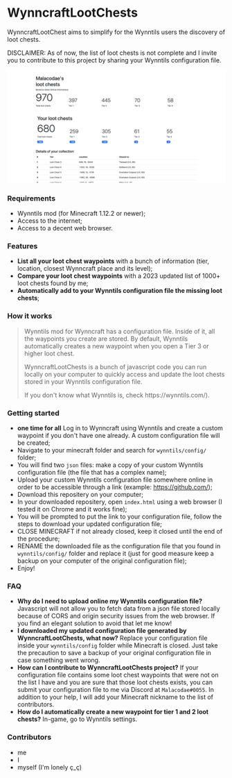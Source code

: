 # WynncraftLootChests

<p>WynncraftLootChest aims to simplify for the Wynntils users the discovery of loot chests.</p>
<p>DISCLAIMER: As of now, the list of loot chests is not complete and I invite you to contribute to this project by sharing your Wynntils configuration file.</p>

![preview image](https://github.com/Malacodae/WynncraftLootChests/blob/624ab29ccd48979632cb29bbeac37689d74b03d6/preview.png)


<h3>Requirements</h3>

- Wynntils mod (for Minecraft 1.12.2 or newer);
- Access to the internet;
- Access to a decent web browser.


<h3>Features</h3>

- **List all your loot chest waypoints** with a bunch of information (tier, location, closest Wynncraft place and its level);
- **Compare your loot chest waypoints** with a 2023 updated list of 1000+ loot chests found by me;
- **Automatically add to your Wynntils configuration file the missing loot chests**;


<h3>How it works</h3>

> <p>Wynntils mod for Wynncraft has a configuration file. Inside of it, all the waypoints you create are stored. By default, Wynntils automatically creates a new waypoint when you open a Tier 3 or higher loot chest.</p>
> <p>WynncraftLootChests is a bunch of javascript code you can run locally on your computer to quickly access and update the loot chests stored in your Wynntils configuration file.</p>
> <p>If you don't know what Wynntils is, check https://wynntils.com/).</p>


<h3>Getting started</h3>

- __one time for all__ Log in to Wynncraft using Wynntils and create a custom waypoint if you don't have one already. A custom configuration file will be created;
- Navigate to your minecraft folder and search for <code>wynntils/config/</code> folder;
- You will find two <code>json</code> files: make a copy of your custom Wynntils configuration file (the file that has a complex name);
- Upload your custom Wynntils configuration file somewhere online in order to be accessible through a link (example: https://github.com/);
- Download this repositery on your computer;
- In your downloaded repositery, open <code>index.html</code> using a web browser (I tested it on Chrome and it works fine);
- You will be prompted to put the link to your configuration file, follow the steps to download your updated configuration file;
- CLOSE MINECRAFT if not already closed, keep it closed until the end of the procedure;
- RENAME the downloaded file as the configuration file that you found in <code>wynntils/config/</code> folder and replace it (just for good measure keep a backup on your computer of the original configuration file);
- Enjoy!


<h3>FAQ</h3>

- **Why do I need to upload online my Wynntils configuration file?** Javascript will not allow you to fetch data from a json file stored locally because of CORS and origin security issues from the web browser. If you find an elegant solution to avoid that let me know!
- **I downloaded my updated configuration file generated by WynncraftLootChests, what now?** Replace your configuration file inside your <code>wynntils/config</code> folder while Minecraft is closed. Just take the precaution to save a backup of your original configuration file in case something went wrong.
- **How can I contribute to WynncraftLootChests project?** If your configuration file contains some loot chest waypoints that were not on the list I have and you are sure that those loot chests exists, you can submit your configuration file to me via Discord at <code>Malacodae#0055</code>. In addition to your help, I will add your Minecraft nickname to the list of contributors.
- **How do I automatically create a new waypoint for tier 1 and 2 loot chests?** In-game, go to Wynntils settings.


<h3>Contributors</h3>

- me
- I
- myself (I'm lonely ç_ç)
